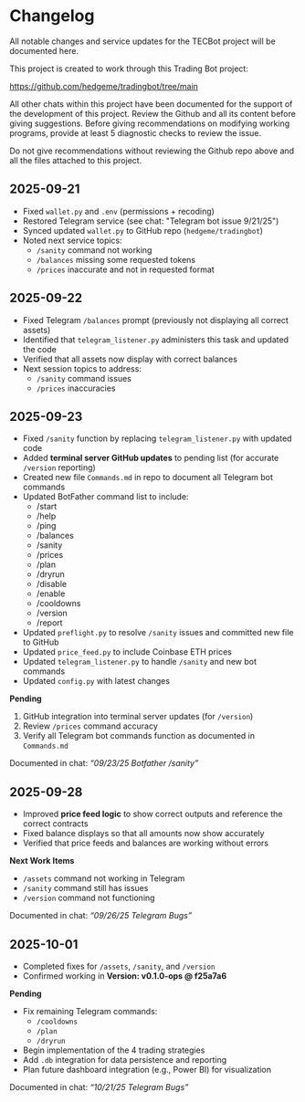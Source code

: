 # Changelog

All notable changes and service updates for the TECBot project will be documented here.

This project is created to work through this Trading Bot project:

https://github.com/hedgeme/tradingbot/tree/main

All other chats within this project have been documented for the support of the development of this project. Review the Github and all its content before giving suggestions. Before giving recommendations on modifying working programs, provide at least 5 diagnostic checks to review the issue. 

Do not give recommendations without reviewing the Github repo above and all the files attached to this project.




## 2025-09-21
- Fixed `wallet.py` and `.env` (permissions + recoding)
- Restored Telegram service (see chat: "Telegram bot issue 9/21/25")
- Synced updated `wallet.py` to GitHub repo (`hedgeme/tradingbot`)
- Noted next service topics:
  - `/sanity` command not working
  - `/balances` missing some requested tokens
  - `/prices` inaccurate and not in requested format
 

## 2025-09-22
- Fixed Telegram `/balances` prompt (previously not displaying all correct assets)
- Identified that `telegram_listener.py` administers this task and updated the code
- Verified that all assets now display with correct balances
- Next session topics to address:
  - `/sanity` command issues
  - `/prices` inaccuracies

## 2025-09-23
- Fixed `/sanity` function by replacing `telegram_listener.py` with updated code
- Added **terminal server GitHub updates** to pending list (for accurate `/version` reporting)
- Created new file `Commands.md` in repo to document all Telegram bot commands
- Updated BotFather command list to include:
  - /start  
  - /help  
  - /ping  
  - /balances  
  - /sanity  
  - /prices  
  - /plan  
  - /dryrun  
  - /disable  
  - /enable  
  - /cooldowns  
  - /version  
  - /report
- Updated `preflight.py` to resolve `/sanity` issues and committed new file to GitHub
- Updated `price_feed.py` to include Coinbase ETH prices
- Updated `telegram_listener.py` to handle `/sanity` and new bot commands
- Updated `config.py` with latest changes

**Pending**
1. GitHub integration into terminal server updates (for `/version`)
2. Review `/prices` command accuracy
3. Verify all Telegram bot commands function as documented in `Commands.md`

Documented in chat: *“09/23/25 Botfather /sanity”*


## 2025-09-28
- Improved **price feed logic** to show correct outputs and reference the correct contracts
- Fixed balance displays so that all amounts now show accurately
- Verified that price feeds and balances are working without errors

**Next Work Items**
- `/assets` command not working in Telegram
- `/sanity` command still has issues
- `/version` command not functioning

Documented in chat: *“09/26/25 Telegram Bugs”*

## 2025-10-01
- Completed fixes for `/assets`, `/sanity`, and `/version`
- Confirmed working in **Version: v0.1.0-ops @ f25a7a6**

**Pending**
- Fix remaining Telegram commands:
  - `/cooldowns`
  - `/plan`
  - `/dryrun`
- Begin implementation of the 4 trading strategies
- Add `.db` integration for data persistence and reporting
- Plan future dashboard integration (e.g., Power BI) for visualization

Documented in chat: *“10/21/25 Telegram Bugs”*



